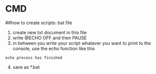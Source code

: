 # CMD

##how to create scripts: bat file
1. create new txt document in this file 
2. write @ECHO OFF and then PAUSE
3. in between you write your script whatever you want to print to the console, use  the echo function like this
```
echo process has finished
```
4. save as *.bat